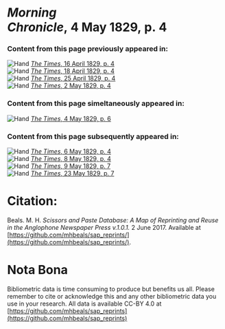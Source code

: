 # *Morning Chronicle*, 4 May 1829, p. 4  
  
### Content from this page previously appeared in:  
![Hand](http://scissorsandpaste.net/wp-content/uploads/2017/06/smallhandpointer.png) [*The Times*, 16 April 1829, p. 4](https://mhbeals.github.io/sap_html/The-Times/The-Times-16-April-1829-p-4)  
![Hand](http://scissorsandpaste.net/wp-content/uploads/2017/06/smallhandpointer.png) [*The Times*, 18 April 1829, p. 4](https://mhbeals.github.io/sap_html/The-Times/The-Times-18-April-1829-p-4)  
![Hand](http://scissorsandpaste.net/wp-content/uploads/2017/06/smallhandpointer.png) [*The Times*, 25 April 1829, p. 4](https://mhbeals.github.io/sap_html/The-Times/The-Times-25-April-1829-p-4)  
![Hand](http://scissorsandpaste.net/wp-content/uploads/2017/06/smallhandpointer.png) [*The Times*, 2 May 1829, p. 4](https://mhbeals.github.io/sap_html/The-Times/The-Times-2-May-1829-p-4)  
  
### Content from this page simeltaneously appeared in:  
![Hand](http://scissorsandpaste.net/wp-content/uploads/2017/06/smallhandpointer.png) [*The Times*, 4 May 1829, p. 6](https://mhbeals.github.io/sap_html/The-Times/The-Times-4-May-1829-p-6)  
  
### Content from this page subsequently appeared in:  
![Hand](http://scissorsandpaste.net/wp-content/uploads/2017/06/smallhandpointer.png) [*The Times*, 6 May 1829, p. 4](https://mhbeals.github.io/sap_html/The-Times/The-Times-6-May-1829-p-4)  
![Hand](http://scissorsandpaste.net/wp-content/uploads/2017/06/smallhandpointer.png) [*The Times*, 8 May 1829, p. 4](https://mhbeals.github.io/sap_html/The-Times/The-Times-8-May-1829-p-4)  
![Hand](http://scissorsandpaste.net/wp-content/uploads/2017/06/smallhandpointer.png) [*The Times*, 9 May 1829, p. 7](https://mhbeals.github.io/sap_html/The-Times/The-Times-9-May-1829-p-7)  
![Hand](http://scissorsandpaste.net/wp-content/uploads/2017/06/smallhandpointer.png) [*The Times*, 23 May 1829, p. 7](https://mhbeals.github.io/sap_html/The-Times/The-Times-23-May-1829-p-7)  


# Citation: 

Beals. M. H. *Scissors and Paste Database: A Map of Reprinting and Reuse in the Anglophone Newspaper Press v.1.0.1.* 2 June 2017. Available at [https://github.com/mhbeals/sap_reprints/](https://github.com/mhbeals/sap_reprints/). 

# Nota Bona

Bibliometric data is time consuming to produce but benefits us all. Please remember to cite or acknowledge this and any other bibliometric data you use in your research. All data is available CC-BY 4.0 at [https://github.com/mhbeals/sap_reprints](https://github.com/mhbeals/sap_reprints)
